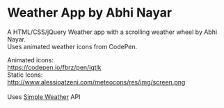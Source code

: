 # Weather App by Abhi Nayar
A HTML/CSS/jQuery Weather app with a scrolling weather wheel by Abhi Nayar. 
<br/>
Uses animated weather icons from CodePen.

Animated icons:<br/>
https://codepen.io/fbrz/pen/iqtlk<br/>
Static Icons:<br/>
http://www.alessioatzeni.com/meteocons/res/img/screen.png
<br/><br/>
Uses <a href="http://simpleweatherjs.com/">Simple Weather</a> API
